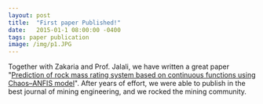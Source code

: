 ```yaml
---
layout: post
title:  "First paper Published!"
date:   2015-01-1 08:00:00 -0400
tags: paper publication
image: /img/p1.JPG
---
```


Together with Zakaria and Prof. Jalali, we have written a great paper "[Prediction of rock mass rating system based on continuous functions using Chaos–ANFIS model](https://www.sciencedirect.com/science/article/pii/S136516091400269X)". After years of effort, we were able to publish in the best journal of mining engineering, and we rocked the mining community.
